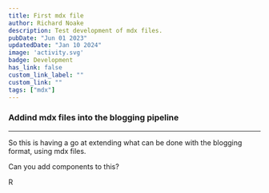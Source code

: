 ```yaml
---
title: First mdx file
author: Richard Noake
description: Test development of mdx files.
pubDate: "Jun 01 2023"
updatedDate: "Jan 10 2024"
image: 'activity.svg'
badge: Development
has_link: false
custom_link_label: ""
custom_link: ""
tags: ["mdx"]
---
```



### Addind mdx files into the blogging pipeline

---
So this is having a go at extending what can be done with the blogging format, using mdx files.

Can you add components to this?

R
